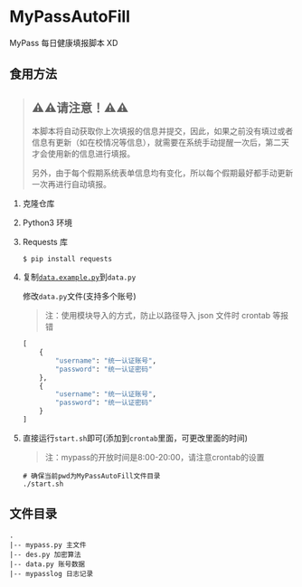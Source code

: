 # MyPassAutoFill

MyPass 每日健康填报脚本 XD

## 食用方法

> ## **⚠️⚠️请注意！⚠️⚠️**
>
> 本脚本将自动获取你上次填报的信息并提交，因此，如果之前没有填过或者信息有更新（如在校情况等信息），就需要在系统手动提醒一次后，第二天才会使用新的信息进行填报。
>
> 另外，由于每个假期系统表单信息均有变化，所以每个假期最好都手动更新一次再进行自动填报。

1. 克隆仓库

2. Python3 环境

3. Requests 库

   ```shell
   $ pip install requests
   ```

4. 复制[`data.example.py`](data.example.py)到`data.py`

   修改`data.py`文件(支持多个账号)

   > 注：使用模块导入的方式，防止以路径导入 json 文件时 crontab 等报错

   ```py
   [
       {
           "username": "统一认证账号",
           "password": "统一认证密码"
       },
       {
           "username": "统一认证账号",
           "password": "统一认证密码"
       }
   ]
   ```

5. 直接运行`start.sh`即可(添加到`crontab`里面，可更改里面的时间)

   > 注：mypass的开放时间是8:00-20:00，请注意crontab的设置

   ```shell
   # 确保当前pwd为MyPassAutoFill文件目录
   ./start.sh
   ```

## 文件目录

```
.
|-- mypass.py 主文件
|-- des.py 加密算法
|-- data.py 账号数据
|-- mypasslog 日志记录
```
